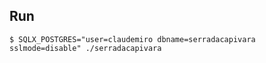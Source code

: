 ## Run ##

```console
$ SQLX_POSTGRES="user=claudemiro dbname=serradacapivara sslmode=disable" ./serradacapivara
```
